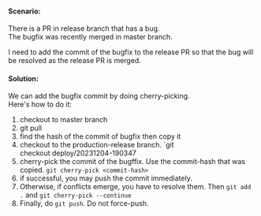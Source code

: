 #### Scenario:
There is a PR in release branch that has a bug.  
The bugfix was recently merged in master branch.

I need to add the commit of the bugfix to the release PR so that the bug will be resolved as the release PR is merged.

#### Solution:
We can add the bugfix commit by doing cherry-picking.  
Here's how to do it:

1. checkout to master branch
2. git pull
3. find the hash of the commit of bugfix then copy it
4. checkout to the production-release branch. `git checkout deploy/20231204-190347
5. cherry-pick the commit of the bugffix. Use the commit-hash that was copied. `git cherry-pick <commit-hash>`
6. if successful, you may push the commit immediately.
7. Otherwise, if conflicts emerge, you have to resolve them. Then `git add .` and `git cherry-pick --continue`
8. Finally, do `git push`. Do not force-push.